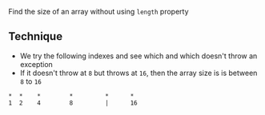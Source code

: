 Find the size of an array without using `length` property 

## Technique

- We try the following indexes and see which and which doesn't throw
  an exception
- If it doesn't throw at `8` but throws at `16`, then the array size is
  is between `8` to `16`

```
*  *    *        *         *      *
1  2    4        8         |      16
```
